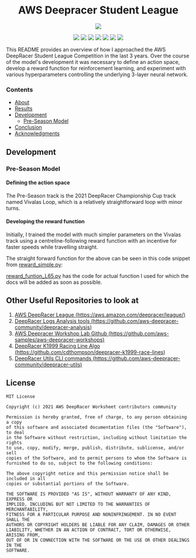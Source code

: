 <h1 align = center>AWS Deepracer Student League</h1>
<p align = center>
  <img src="https://miro.medium.com/max/1400/1*vYUuQ7LJlWAaiAYShMKmPw.png">
</p>
<p align = center>
  <img src="https://img.shields.io/badge/-Python-3776AB?logo=python&logoColor=white"/>
  <img src="https://img.shields.io/badge/-AWS-232F3E?logo=amazon-aws&logoColor=white"/>
  <img src="https://img.shields.io/badge/-VS%20code-blue??style=flat&logo=visualstudiocode"/>
  <img src="https://img.shields.io/badge/-Sublime%20Text-DB6204?logo=sublime-text&logoColor=white"/>
  <img src="https://img.shields.io/badge/-Atom-239120?logo=atom&logoColor=white"/>
  <img src="https://img.shields.io/badge/-Git-D51007?logo=git&logoColor=white"/>
  <img src="https://img.shields.io/badge/-GitHub-181717?logo=github&logoColor=white"/>
</p>

This README provides an overview of how I approached the AWS DeepRacer Student League Competition in the last 3 years. Over the course of the model's development it was necessary to define an action space, develop a reward function for reinforcement learning, and experiment with various hyperparameters controlling the underlying 3-layer neural network.

### Contents
- [About](#About)
- [Results](#Results)
- [Development](#Development)
  - [Pre-Season Model](#Pre-Season_Model)
- [Conclusion](#Conclusion)
- [Acknowledgments](#Acknowledgments)

## Development
### Pre-Season Model
#### Defining the action space
The Pre-Season track is the 2021 DeepRacer Championship Cup track named Vivalas Loop, which is a relatively straightforward loop with minor turns.

#### Developing the reward function
Initially, I trained the model with much simpler parameters on the Vivalas track using a centreline-following reward function with an incentive for faster speeds while travelling straight.

The straight forward function for the above can be seen in this code snippet from [reward_simple.py]():

[reward_funtion_L65.py](/src/reward_function_L65.py) has the code for actual function I used for which the docs will be added as soon as possible.

## Other Useful Repositories to look at
1. [AWS DeepRacer League (https://aws.amazon.com/deepracer/league/)](https://aws.amazon.com/deepracer/league/)
2. [DeepRacer Logs Analysis tools (https://github.com/aws-deepracer-community/deepracer-analysis)](https://github.com/aws-deepracer-community/deepracer-analysis)
3. [AWS Deepracer Workshop Lab Github (https://github.com/aws-samples/aws-deepracer-workshops)](https://github.com/aws-samples/aws-deepracer-workshops)
4. [DeepRacer K1999 Racing Line Algo (https://github.com/cdthompson/deepracer-k1999-race-lines)](https://github.com/cdthompson/deepracer-k1999-race-lines)
5. [DeepRacer Utils CLI commands (https://github.com/aws-deepracer-community/deepracer-utils)](https://github.com/aws-deepracer-community/deepracer-utils)

## License
```
MIT License

Copyright (c) 2021 AWS DeepRacer Worksheet contributors community

Permission is hereby granted, free of charge, to any person obtaining a copy
of this software and associated documentation files (the "Software"), to deal
in the Software without restriction, including without limitation the rights
to use, copy, modify, merge, publish, distribute, sublicense, and/or sell
copies of the Software, and to permit persons to whom the Software is
furnished to do so, subject to the following conditions:

The above copyright notice and this permission notice shall be included in all
copies or substantial portions of the Software.

THE SOFTWARE IS PROVIDED "AS IS", WITHOUT WARRANTY OF ANY KIND, EXPRESS OR
IMPLIED, INCLUDING BUT NOT LIMITED TO THE WARRANTIES OF MERCHANTABILITY,
FITNESS FOR A PARTICULAR PURPOSE AND NONINFRINGEMENT. IN NO EVENT SHALL THE
AUTHORS OR COPYRIGHT HOLDERS BE LIABLE FOR ANY CLAIM, DAMAGES OR OTHER
LIABILITY, WHETHER IN AN ACTION OF CONTRACT, TORT OR OTHERWISE, ARISING FROM,
OUT OF OR IN CONNECTION WITH THE SOFTWARE OR THE USE OR OTHER DEALINGS IN THE
SOFTWARE.
```

